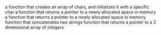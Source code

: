 a function that creates an array of chars, and initializes it with a specific char
a function that returns a pointer to a newly allocated space in memory
a function that returns a pointer to a newly allocated space in memory
 function that concatenates two strings
function that returns a pointer to a 2 dimensional array of integers
